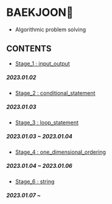 # BAEKJOON💎
- Algorithmic problem solving
## CONTENTS
- [Stage_1 : input_output](https://github.com/ParkJiHwan22/BAEKJOON/tree/main/input_output)
##### 2023.01.02

- [Stage_2 : conditional_statement](https://github.com/ParkJiHwan22/BAEKJOON/tree/main/conditional_statement)
##### 2023.01.03

- [Stage_3 : loop_statement](https://github.com/ParkJiHwan22/BAEKJOON/tree/main/loop_statement)
##### 2023.01.03 ~ 2023.01.04

- [Stage_4 : one_dimensional_ordering](https://github.com/ParkJiHwan22/BAEKJOON/tree/main/one_dimensional_ordering)
##### 2023.01.04 ~ 2023.01.06

- [Stage_6 : string]()
##### 2023.01.07 ~